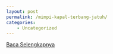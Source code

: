 ```yaml
---
layout: post
permalink: /mimpi-kapal-terbang-jatuh/
categories:
    - Uncategorized
---
```


[Baca Selengkapnya](/10)